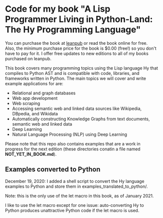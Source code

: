 # Code for my book "A Lisp Programmer Living in Python-Land: The Hy Programming Language"

You can purchase the book at [leanpub](https://leanpub.com/hy-lisp-python) or read the book online for free. Also, the minimum purchase price for the book is $0.00 (free!) so you don't have to pay for it. I offer free updates to new editions to all of my books purchased on leanpub.

This book covers many programming topics using the Lisp language Hy that compiles to Python AST and is compatible with code, libraries, and frameworks written in Python. The main topics we will cover and write example applications for are:

- Relational and graph databases
- Web app development
- Web scraping
- Accessing semantic web and linked data sources like Wikipedia, DBpedia, and Wikidata
- Automatically constructing Knowledge Graphs from text documents, semantic web and linked
data
- Deep Learning
- Natural Language Processing (NLP) using Deep Learning

Please note that this repo also contains examples that are a work in progress for the next edition (these directories conatin a file named **NOT_YET_IN_BOOK.md**).

## Examples converted to Python

December 19, 2020: I added a shell script to convert the Hy language examples to Python and store them in examples_translated_to_python/.

Note: this is the only use of the let macro in this book, as of January 2021.

I like to use the let macro except for one issue: auto-converting Hy to Python produces
unattractive Python code if the let macro is used.


